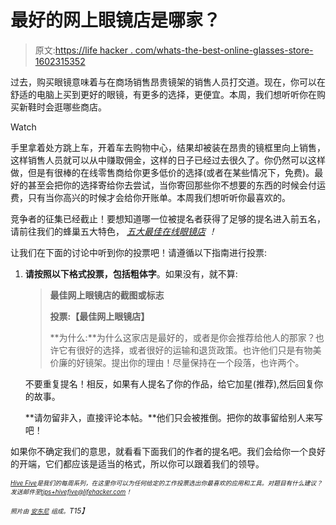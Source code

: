 # 最好的网上眼镜店是哪家？

> 原文:[https://life hacker . com/whats-the-best-online-glasses-store-1602315352](https://lifehacker.com/whats-the-best-online-glasses-store-1602315352)

过去，购买眼镜意味着与在商场销售昂贵镜架的销售人员打交道。现在，你可以在舒适的电脑上买到更好的眼镜，有更多的选择，更便宜。本周，我们想听听你在购买新鞋时会逛哪些商店。

Watch

手里拿着处方跳上车，开着车去购物中心，结果却被装在昂贵的镜框里向上销售，这样销售人员就可以从中赚取佣金，这样的日子已经过去很久了。你仍然可以这样做，但是有很棒的在线零售商给你更多低价的选择(或者在某些情况下，免费)。最好的甚至会把你的选择寄给你去尝试，当你寄回那些你不想要的东西的时候会付运费，只有当你高兴的时候才会给你开账单。本周我们想听听你最喜欢的。

竞争者的征集已经截止！要想知道哪一位被提名者获得了足够的提名进入前五名，请前往我们的蜂巢五大特色， [*五大最佳在线眼镜店*](https://lifehacker.com/five-best-online-glasses-stores-1603858245) *！*

让我们在下面的讨论中听到你的投票吧！请遵循以下指南进行投票:

1.  **请按照以下格式投票，包括粗体字**。如果没有，就不算:

    > **最佳网上眼镜店的截图或标志**
    > 
    > **投票:【最佳网上眼镜店】**
    > 
    > **为什么:**为什么这家店是最好的，或者是你会推荐给他人的那家？也许它有很好的选择，或者很好的运输和退货政策。也许他们只是有物美价廉的好镜架。提出你的理由！尽量保持在一个段落，也许两个。

    不要重复提名！相反，如果有人提名了你的作品，给它加星(推荐),然后回复你的故事。

    **请勿留非入，直接评论本帖。**他们只会被推倒。把你的故事留给别人来写吧！

如果你不确定我们的意思，就看看下面我们的作者的提名吧。我们会给你一个良好的开端，它们都应该是适当的格式，所以你可以跟着我们的领导。

*<small></small>*<small>[*<small>Hive Five</small>*](http://lifehacker.com/tag/hive-five)*<small>是我们的每周系列，在这里你可以为任何给定的工作投票选出你最喜欢的应用和工具。对题目有什么建议？发送邮件至</small>*[*<small>tips+hivefive@lifehacker.com</small>*](mailto:tips+hivefive@lifehacker.com)*<small>！</small>*</small>

<small>*<small>照片由</small>* [*<small>安东尼</small>*](https://www.flickr.com/photos/camera_is_a_mirror_with_memory/6628934195) *<small>组成。</small>T15】*</small>

<small></small>